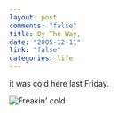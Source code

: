 ```yaml
--- 
layout: post
comments: "false"
title: By The Way,
date: "2005-12-11"
link: "false"
categories: life
---
```

it was cold here last Friday.

<img src="http://zanshin.net/images/minusfour.png" alt="Freakin' cold">
